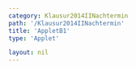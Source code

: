 ```yaml
---
category: Klausur2014IINachtermin
path: '/Klausur2014IINachtermin'
title: 'AppletB1'
type: 'Applet'

layout: nil
---
```

<link type="text/css" href="https://cdnjs.cloudflare.com/ajax/libs/jsxgraph/0.99.6/jsxgraph.css"><link rel="stylesheet" type="text/css" href="{{ site.jsxurl }}/jsxgraph.css" />
<div id="JXG1d3be269-a186-4326-ad9c-93f95f692416" class="jxgbox" style="width:500px; height:500px">
<script type="text/javascript">
    (function() {
	//board
var board = JXG.JSXGraph.initBoard('1d3be269-a186-4326-ad9c-93f95f692416', {
                boundingbox: [-6, 8, 6, -4],
                showFullscreen: true, axis: true
                
            });             
var P = board.create('point', [-5, -3.4], {color:'red', name:'P', fixed:true, size:2, label:{fontsize:15}});
var Q = board.create('point', [2, -0.6], {color:'red', name:'Q', fixed:true, size:2, label:{fontsize:15}});
var A = board.create('point', [-5,5], {color:'red', name:'A', fixed:true, size:2, label:{fontsize:15}});
var C = board.create('point', [3,2], {color:'red', name:'C', fixed:true, size:2, label:{fontsize:15}});
board.create('text', [-5, 6.5, '2014 NT MatII/III B1'], {fontsize: 18});

var f = x => -0.4*x*x-0.8*x+2.6;
var g = x => 0.2*x+6;

var Gf = board.create('functiongraph', [f], {name:'f', withLabel:true, label:{fontsize:15}});
var Gg = board.create('functiongraph', [g], {strokecolor:'maroon', strokeColor:'maroon', name:'g', withLabel:true, label:{fontsize:15}});
var B = board.create('glider', [-2, f(-2), Gf], {name:'B', color:'orange', size:2, label:{fontsize:15}});


var D = board.create('point', [function(){return B.X();}, function(){return 0.2*B.X()+6;}], {name:'D', color:'green', fixed:true, size:2, label:{fontsize:15}});

board.create('polygon', [A,B,C,D], {fillColor:'red'});
var li = board.create('line', [A,D], {visible:false});
board.create('parallel', [li, C], {strokeColor:'gray', strokeWidth:1});


board.create('segment', [A,B], {color:'green'});
board.create('segment', [C,D], {color:'green'});
board.create('segment', [A,D], {color:'green'});
board.create('segment', [B,C], {color:'green'});

board.create('text', [-3.5,-1, function(){ return 'B(' + JXG.toFixed(B.X(), 2) + ', ' + JXG.toFixed(B.Y(), 2) + ')';}], {fontsize:18, color:'orange'});
board.create('text', [-3.5,-1.7, function(){ return 'D(' + JXG.toFixed(D.X(), 2) + ', ' + JXG.toFixed(D.Y(), 2) + ')';}], {fontsize:18, color:'green'});
board.create('text', [-3.5,-2.4, function(){ return 'A(' + JXG.toFixed(D.X(), 2) + ') = ' + JXG.toFixed(D.X() * D.X()*1.6 + 4*D.X() +13.6, 2) + ' FE';}], {fontsize:18});

})()
  </script>
  </div>
